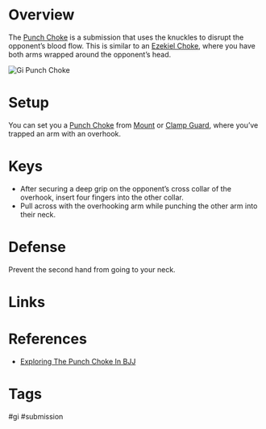# Overview
The <u>Punch Choke</u> is a submission that uses the knuckles to disrupt the opponent’s blood flow. This is similar to an [Ezekiel Choke](obsidian://open?vault=Obsidian-BJJ-Notes&file=Submissions%2FEzekiel%20Choke), where you have both arms wrapped around the opponent’s head.

![Gi Punch Choke](https://cdn.evolve-university.com/wp-content/uploads/2024/04/punch-choke-fabio.jpg)
# Setup
You can set you a <u>Punch Choke</u> from [Mount](obsidian://open?vault=Obsidian-BJJ-Notes&file=Positions%2FMount) or [Clamp Guard](obsidian://open?vault=Obsidian-BJJ-Notes&file=Guards%2FClamp%20Guard), where you’ve trapped an arm with an overhook.
# Keys
- After securing a deep grip on the opponent’s cross collar of the overhook, insert four fingers into the other collar.
- Pull across with the overhooking arm while punching the other arm into their neck.
# Defense
Prevent the second hand from going to your neck.
# Links
# References
- [Exploring The Punch Choke In BJJ](https://evolve-university.com/blog/exploring-the-punch-choke-in-bjj/)
# Tags
#gi #submission 